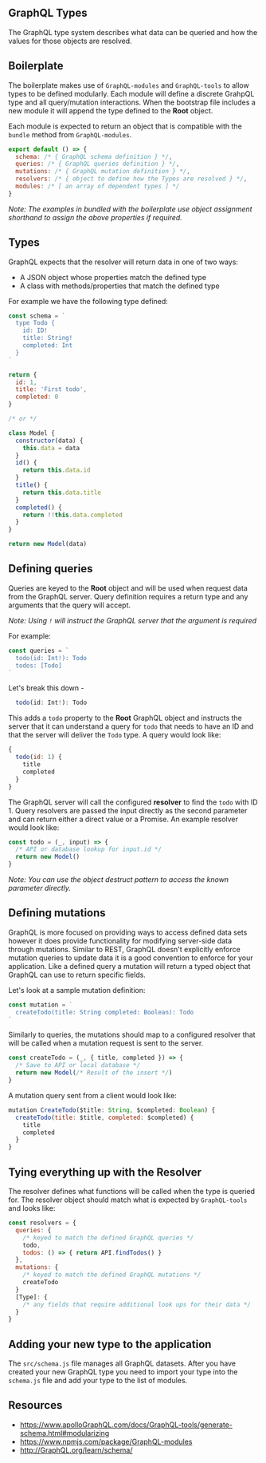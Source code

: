 GraphQL Types
---

The GraphQL type system describes what data can be queried and how the values
for those objects are resolved.

## Boilerplate

The boilerplate makes use of `GraphQL-modules` and `GraphQL-tools` to allow types
to be defined modularly. Each module will define a discrete GrahpQL type and all
query/mutation interactions. When the bootstrap file includes a new module it will append the type defined to the **Root** object.

Each module is expected to return an object that is compatible with the `bundle` method from `GraphQL-modules`.

``` javascript
export default () => {
  schema: /* { GraphQL schema definition } */,
  queries: /* { GraphQL queries definition } */,
  mutations: /* { GraphQL mutation definition } */,
  resolvers: /* { object to define how the Types are resolved } */,
  modules: /* [ an array of dependent types ] */
}
```

*Note: The examples in bundled with the boilerplate use object assignment shorthand to assign the above properties if required.*

## Types

GraphQL expects that the resolver will return data in one of two ways:

  - A JSON object whose properties match the defined type
  - A class with methods/properties that match the defined type

For example we have the following type defined:

``` javascript
const schema = `
  type Todo {
    id: ID!
    title: String!
    completed: Int
  }
`
```

``` javascript
return {
  id: 1,
  title: 'First todo',
  completed: 0
}

/* or */

class Model {
  constructor(data) {
    this.data = data
  }
  id() {
    return this.data.id
  }
  title() {
    return this.data.title
  }
  completed() {
    return !!this.data.completed
  }
}

return new Model(data)

```

## Defining queries

Queries are keyed to the **Root** object and will be used when request data from the GraphQL server. Query definition requires a return type and any arguments that the query will accept.

*Note: Using `!` will instruct the GraphQL server that the argument is required*

For example:

``` javascript
const queries = `
  todo(id: Int!): Todo
  todos: [Todo]
`
```

Let's break this down -

``` javascript
  todo(id: Int!): Todo
```

This adds a `todo` property to the **Root** GraphQL object and instructs the server that it can understand a query for `todo` that needs to have an ID and that the server will deliver the `Todo` type. A query would look like:

``` javascript
{
  todo(id: 1) {
    title
    completed
  }
}
```

The GraphQL server will call the configured **resolver** to find the `todo` with ID 1. Query resolvers are passed the input directly as the second parameter and can return either a direct value or a Promise. An example resolver would look like:

``` javascript
const todo = (_, input) => {
  /* API or database lookup for input.id */
  return new Model()
}
```

*Note: You can use the object destruct pattern to access the known parameter directly.*

## Defining mutations

GraphQL is more focused on providing ways to access defined data sets however it does provide functionality for modifying server-side data through mutations. Similar to REST, GraphQL doesn't explicitly enforce mutation queries to update data it is a good convention to enforce for your application. Like a defined query a mutation will return a typed object that GraphQL can use to return specific fields.

Let's look at a sample mutation definition:

``` javascript
const mutation = `
  createTodo(title: String completed: Boolean): Todo
`
```

Similarly to queries, the mutations should map to a configured resolver that will be called when a mutation request is sent to the server.

``` javascript
const createTodo = (_, { title, completed }) => {
  /* Save to API or local database */
  return new Model(/* Result of the insert */)
}
```

A mutation query sent from a client would look like:

``` javascript
mutation CreateTodo($title: String, $completed: Boolean) {
  createTodo(title: $title, completed: $completed) {
    title
    completed
  }
}
```

## Tying everything up with the Resolver

The resolver defines what functions will be called when the type is queried for. The resolver object should match what is expected by `GraphQL-tools` and looks like:

``` javascript
const resolvers = {
  queries: {
    /* keyed to match the defined GraphQL queries */
    todo,
    todos: () => { return API.findTodos() }
  },
  mutations: {
    /* keyed to match the defined GraphQL mutations */
    createTodo
  }
  [Type]: {
    /* any fields that require additional look ups for their data */
  }
}
```

## Adding your new type to the application

The `src/schema.js` file manages all GraphQL datasets. After you have created your new GraphQL type you need to import your type into the `schema.js` file and add your type to the list of modules.

## Resources

- https://www.apolloGraphQL.com/docs/GraphQL-tools/generate-schema.html#modularizing
- https://www.npmjs.com/package/GraphQL-modules
- http://GraphQL.org/learn/schema/
